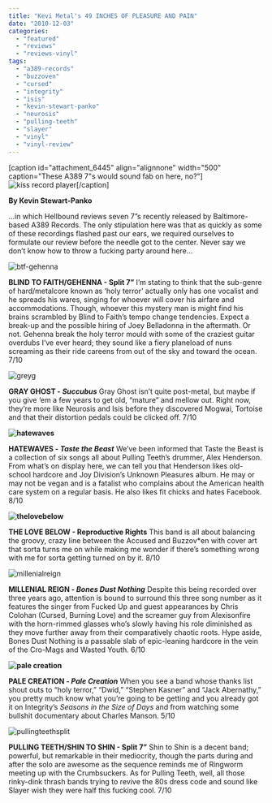 ```yaml
---
title: "Kevi Metal's 49 INCHES OF PLEASURE AND PAIN"
date: "2010-12-03"
categories: 
  - "featured"
  - "reviews"
  - "reviews-vinyl"
tags: 
  - "a389-records"
  - "buzzoven"
  - "cursed"
  - "integrity"
  - "isis"
  - "kevin-stewart-panko"
  - "neurosis"
  - "pulling-teeth"
  - "slayer"
  - "vinyl"
  - "vinyl-review"
---
```


\[caption id="attachment\_6445" align="alignnone" width="500" caption="These A389 7"s would sound fab on here, no?"\]![](http://www.hellbound.ca/wp-content/uploads/2010/12/kiss-record-player.jpg "kiss record player")\[/caption\]

**By Kevin Stewart-Panko**

…in which Hellbound reviews seven 7”s recently released by Baltimore-based A389 Records. The only stipulation here was that as quickly as some of these recordings flashed past our ears, we required ourselves to formulate our review before the needle got to the center. Never say we don’t know how to throw a fucking party around here…

![](http://www.hellbound.ca/wp-content/uploads/2010/12/btf-gehenna.jpg "btf-gehenna")

**BLIND TO FAITH/GEHENNA - Split 7”** I’m stating to think that the sub-genre of hard/metalcore known as ‘holy terror’ actually only has one vocalist and he spreads his wares, singing for whoever will cover his airfare and accommodations. Though, whoever this mystery man is might find his brains scrambled by Blind to Faith’s tempo change tendencies. Expect a break-up and the possible hiring of Joey Belladonna in the aftermath. Or not. Gehenna break the holy terror mould with some of the craziest guitar overdubs I’ve ever heard; they sound like a fiery planeload of nuns screaming as their ride careens from out of the sky and toward the ocean. 7/10

![](http://www.hellbound.ca/wp-content/uploads/2010/12/greyg.jpg "greyg")

**GRAY GHOST - _Succubus_** Gray Ghost isn’t quite post-metal, but maybe if you give ‘em a few years to get old, “mature” and mellow out. Right now, they’re more like Neurosis and Isis before they discovered Mogwai, Tortoise and that their distortion pedals could be clicked off. 7/10

**![](http://www.hellbound.ca/wp-content/uploads/2010/12/hatewaves.jpg "hatewaves")**

**HATEWAVES - _Taste the Beast_** We’ve been informed that Taste the Beast is a collection of six songs all about Pulling Teeth’s drummer, Alex Henderson. From what’s on display here, we can tell you that Henderson likes old-school hardcore and Joy Division’s Unknown Pleasures album. He may or may not be vegan and is a fatalist who complains about the American health care system on a regular basis. He also likes fit chicks and hates Facebook. 8/10

**![](http://www.hellbound.ca/wp-content/uploads/2010/12/thelovebelow-150x150.jpg "thelovebelow")**

**THE LOVE BELOW - Reproductive Rights** This band is all about balancing the groovy, crazy line between the Accused and Buzzov\*en with cover art that sorta turns me on while making me wonder if there’s something wrong with me for sorta getting turned on by it. 8/10

![](http://www.hellbound.ca/wp-content/uploads/2010/12/millenialreign.jpg "millenialreign")

**MILLENIAL REIGN - _Bones Dust Nothing_** Despite this being recorded over three years ago, attention is bound to surround this three song number as it features the singer from Fucked Up and guest appearances by Chris Colohan (Cursed, Burning Love) and the screamer guy from Alexisonfire with the horn-rimmed glasses who’s slowly having his role diminished as they move further away from their comparatively chaotic roots. Hype aside, Bones Dust Nothing is a passable slab of epic-leaning hardcore in the vein of the Cro-Mags and Wasted Youth. 6/10

**![](http://www.hellbound.ca/wp-content/uploads/2010/12/pale-creation.jpg "pale creation")**

**PALE CREATION - _Pale Creation_** When you see a band whose thanks list shout outs to “holy terror,” “Dwid,” “Stephen Kasner” and “Jack Abernathy,” you pretty much know what you’re going to be getting and you already got it on Integrity’s _Seasons in the Size of Days_ and from watching some bullshit documentary about Charles Manson. 5/10

![](http://www.hellbound.ca/wp-content/uploads/2010/12/pullingteethsplit.jpg "pullingteethsplit")

**PULLING TEETH/SHIN TO SHIN - Split 7”** Shin to Shin is a decent band; powerful, but remarkable in their mediocrity, though the parts during and after the solo are awesome as the sequence reminds me of Ringworm meeting up with the Crumbsuckers. As for Pulling Teeth, well, all those rinky-dink thrash bands trying to revive the 80s dress code and sound like Slayer wish they were half this fucking cool. 7/10
